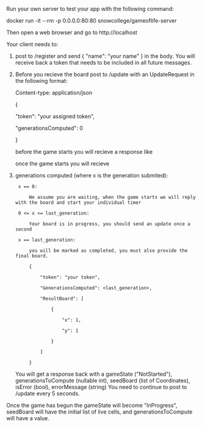Run your own server to test your app with the following command:

docker run -it --rm -p 0.0.0.0:80:80 snowcollege/gameoflife-server

Then open a web browser and go to http://localhost

Your client needs to:

1) 
    post to /register and send 
    {
       "name": "your name"
    } 
    in the body. You will receive back a token that needs to be included in all future messages.

2) 
    Before you recieve the board post to /update with an UpdateRequest in the following format: 

    Content-type: application/json

    {

      "token": "your assigned token",

      "generationsComputed": 0

    }

    before the game starts you will recieve a response like

    once the game starts you will recieve 

3)
    generations computed (where x is the generation submited):

        x == 0:

            We assume you are waiting, when the game starts we will reply with the board and start your individual timer

        0 <= x <= last_generation:

            Your board is in progress, you should send an update once a second

        x == last_generation:
        
            you will be marked as completed, you must also provide the final board. 
            
            {
                
                "token": "your token",
                
                "GenerationsComputed": <last_generation>,
                
                "ResultBoard": [
                    
                    {
                        
                        "x": 1,
                        
                        "y": 1
                        
                    }
                    
                ]
                
            }
            


   You will get a response back with a gameState ("NotStarted"), generationsToCompute (nullable int), seedBoard (list of Coordinates), isError (bool), errorMessage (string) You need to continue to post to /update every 5 seconds.

Once the game has begun the gameState will become "InProgress", seedBoard will have the initial list of live cells, and generationsToCompute will have a value.
